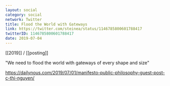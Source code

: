 ```yaml
---
layout: social
category: social
network: Twitter
title: Flood the World with Gateways
link: https://twitter.com/steinea/status/1146785800601788417
twitterID: 1146785800601788417
date: 2019-07-04
---
```


[[2019]] / [[posting]]

"We need to flood the world with gateways of every shape and size"

<https://dailynous.com/2019/07/01/manifesto-public-philosophy-guest-post-c-thi-nguyen/>
